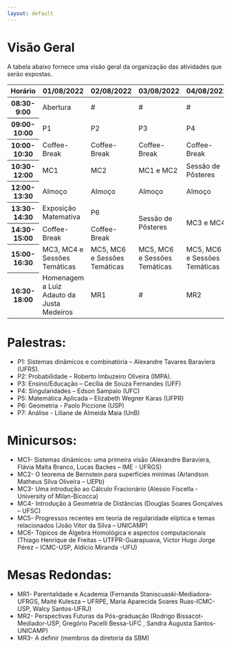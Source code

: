 ```yaml
---
layout: default
---
```


<h1 class="display-5 mb-3">
Visão Geral
</h1>

A tabela abaixo fornece uma visão geral da organização das atividades que serão expostas. 

<!-- teste [sessoes](/atividades/sessoes_tematicas/) -->


<div class="table-responsive-lg">
<table class="table table-striped">
  <thead>
    <tr>
      <th scope="col">Horário</th>
      <th scope="col">01/08/2022</th>
      <th scope="col">02/08/2022</th>
      <th scope="col">03/08/2022</th>
      <th scope="col">04/08/2022</th>
      <th scope="col">05/08/2022</th>
    </tr>
  </thead>
  <tbody>
    <tr>
      <th scope="row">08:30-9:00</th>
      <td>Abertura</td>
      <td> # </td>
      <td> # </td>
      <td> # </td>
      <td> # </td>
    </tr>
    <tr>
      <th scope="row">09:00-10:00</th>
      <td>P1</td>
      <td>P2</td>
      <td>P3</td>
      <td>P4</td>
      <td>P5</td>
    </tr>
    <tr>
      <th scope="row">10:00-10:30</th>
      <td>Coffee-Break</td>
      <td>Coffee-Break</td>
      <td>Coffee-Break</td>
      <td>Coffee-Break</td>
      <td>Coffee-Break</td>
    </tr>
	<tr>
      <th scope="row">10:30-12:00</th>
      <td>MC1</td>
      <td>MC2</td>
      <td>MC1 e MC2</td>
      <td>Sessão de Pôsteres</td>
      <td>MC1 e MC2</td>
    </tr>
	<tr>
		<th scope='row'>12:00-13:30  </th>
		<td> Almoço   </td>
		<td> Almoço   </td>
		<td> Almoço   </td>
		<td> Almoço   </td>
		<td> Almoço   </td>
	</tr>	
	<tr>
		<th scope='row'> 13:30-14:30   </th>
		<td> Exposição Matemativa  </td>
		<td> P6   </td>
		<td rowspan="2"> Sessão de Pôsteres   </td>
		<td rowspan="2"> MC3 e MC4   </td>
		<td> P7    </td>
	</tr>	
	<tr>
		<th scope='row'> 14:30-15:00   </th>
		<td> Coffee-Break   </td>
		<td> Coffee-Break   </td>
		<td> Coffee-Break   </td>
	</tr>
	<tr>
		<th scope='row'> 15:00-16:30  </th>
		<td> MC3, MC4 e Sessões Temáticas  </td>
		<td> MC5, MC6 e Sessões Temáticas  </td>
		<td> MC5, MC6 e Sessões Temáticas  </td>
		<td> MC5, MC6 e Sessões Temáticas   </td>
		<td> MC3, MC4 e Sessões Temáticas   </td>
	</tr>
	<tr>
		<th scope='row'> 16:30-18:00   </th>
		<td>  Homenagem a Luiz Adauto da Justa Medeiros  </td>
		<td>  MR1  </td>
		<td>  #  </td>
		<td>  MR2 </td>
		<td>  MR3 e Encerramento  </td>
	</tr>	
  </tbody>
</table>
</div>


<h1 class="display-5 mb-3">
 Palestras:
 </h1>

- P1:  Sistemas dinâmicos e combinatória – Alexandre Tavares Baraviera (UFRS).
- P2: Probabilidade – Roberto Imbuzeiro Oliveira (IMPA).
- P3: Ensino/Educação – Cecília de Souza Fernandes (UFF)
- P4: Singularidades – Edson Sampaio (UFC)
- P5: Matemática Aplicada – Elizabeth Wegner Karas (UFPR)
- P6: Geometria - Paolo Piccione (USP)
- P7: Análise - Liliane de Almeida Maia (UnB)


<h1 class="display-5 mb-3">
 Minicursos:
</h1>

- MC1- Sistemas dinâmicos: uma primeira visão (Alexandre Baraviera, Flávia Malta Branco, Lucas Backes – IME - UFRGS)
- MC2- O teorema de Bernstein para superfícies mínimas (Arlandson Matheus Silva Oliveira – UEPb)
- MC3- Uma introdução ao Cálculo Fracionário (Alessio Fiscella - University of Milan-Bicocca)
- MC4- Introdução à Geometria de Distâncias (Douglas Soares Gonçalves – UFSC)
- MC5- Progressos recentes em teoria de regularidade elíptica e temas relacionados (João Vitor da Silva – UNICAMP)
- MC6- Tópicos de Álgebra Homológica e aspectos computacionais (Thiago Henrique de Freitas – UTFPR-Guarapuava, Victor Hugo Jorge Pérez – ICMC-USP, Aldício Miranda -UFU)


<h1 class="display-5 mb-3">
Mesas Redondas:
</h1>

- MR1- Parentalidade e Academia (Fernanda Staniscuaski-Mediadora-UFRGS, Maité Kulesza – UFRPE, Maria Aparecida Soares Ruas-ICMC-USP, Walcy Santos-UFRJ)
- MR2- Perspectivas Futuras da Pós-graduação (Rodrigo Bissacot-Mediador-USP, Gregório Pacelli Bessa-UFC , Sandra Augusta Santos-UNICAMP)
- MR3- A definir (membros da diretoria da SBM)


